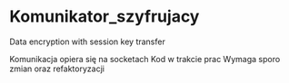 # Komunikator_szyfrujacy
 Data encryption with session key transfer
 
 Komunikacja opiera się na socketach
 Kod w trakcie prac
 Wymaga sporo zmian oraz refaktoryzacji
 

